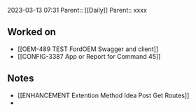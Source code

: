 2023-03-13 07:31
Parent:: [[Daily]] 
Parent:: xxxx





## Worked on

- [[OEM-489 TEST FordOEM Swagger and client]]
- [[CONFIG-3387 App or Report for Command 45]]

## Notes

- [[ENHANCEMENT Extention Method Idea Post Get Routes]]
- 






